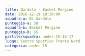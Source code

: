 ```yaml
---
title: Gardolo - Basket Pergine
date: 2016-12-19 18:30:00
squadra-a: Bc Gardolo
punteggio-a: 58
squadra-b: Basket Pergine
punteggio-b: 65
partite/squadra: under-15-16-17
luogo: Centro Sportivo Trento Nord
categoria: under 15
---
```

